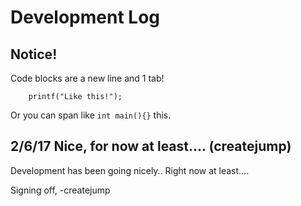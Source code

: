 # Development Log

## Notice!
Code blocks are a new line and 1 tab!

        printf("Like this!");

Or you can span like `int main(){}` this.


## 2/6/17 Nice, for now at least.... (createjump)

Development has been going nicely.. Right now at least....

Signing off, -createjump
